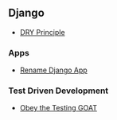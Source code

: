 ## Django
* [DRY Principle](https://docs.djangoproject.com/en/2.2/misc/design-philosophies/#don-t-repeat-yourself-dry)
### Apps
* [Rename Django App](https://stackoverflow.com/questions/8408046/how-to-change-the-name-of-a-django-app)
### Test Driven Development
* [Obey the Testing GOAT](https://www.obeythetestinggoat.com/)
<!--stackedit_data:
eyJoaXN0b3J5IjpbMjM5ODU3NzMxLDU5OTM0OTI1NCwxNjU0Mj
MyODQzLC0xMzYwNjg4MTAyXX0=
-->